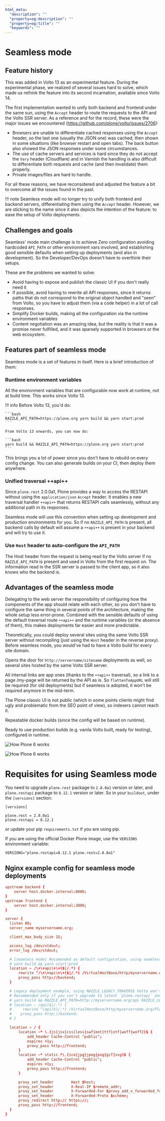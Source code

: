 ```yaml
---
html_meta:
  "description": ""
  "property=og:description": ""
  "property=og:title": ""
  "keywords": ""
---
```


# Seamless mode

## Feature history

This was added in Volto 13 as an experimental feature. During the experimental phase, we realized of several issues hard to solve, which made us rethink the feature into its second incarnation, available since Volto 14.

The first implementation wanted to unify both backend and frontend under the same sun, using the `Accept` header to route the requests to the API and the Volto SSR server. As a reference and for the record, these were the major issues we encountered (https://github.com/plone/volto/issues/2706):

- Browsers are unable to differentiate cached responses using the `Accept` header, so the last one (usually the JSON one) was cached, then shown in some situations (like browser restart and open tabs). The back button also showed the JSON responses under some circumstances.
- The use of cache servers and services is hard since they do not accept the `Vary` header (Cloudflare) and in Varnish the handling is also difficult to differentiate both requests and cache (and then invalidate) them properly.
- Private images/files are hard to handle.

For all these reasons, we have reconsidered and adjusted the feature a bit to overcome all the issues found in the past.

!!! note
Seamless mode will no longer try to unify both frontend and backend servers, differentiating them using the `Accept` header. However, we are sticking to the name since it also depicts the intention of the feature: to ease the setup of Volto deployments.

## Challenges and goals

Seamless' mode main challenge is to achieve Zero configuration avoiding hardcoded `API_PATH` or other environment vars involved, and establishing good sensible defaults when setting up deployments (and also in development). So the Developer/DevOps doesn't have to overthink their setups.

These are the problems we wanted to solve:

- Avoid having to expose and publish the classic UI if you don't really need it
- If possible, avoid having to rewrite all API responses, since it returns paths that do not correspond to the original object handled and "seen" from Volto, so you have to adjust them (via a code helper) in a lot of call responses.
- Simplify Docker builds, making all the configuration via the runtime environment variables
- Content negotiation was an amazing idea, but the reality is that it was a promise never fulfilled, and it was sparsely supported in browsers or the web ecosystem.

## Features part of seamless mode

Seamless mode is a set of features in itself. Here is a brief introduction of them:

### Runtime environment variables

All the environment variables that are configurable now work at runtime, not at build time. This works since Volto 13.

!!! info
Before Volto 13, you'd do:

    ```bash
    RAZZLE_API_PATH=https://plone.org yarn build && yarn start:prod
    ```

    From Volto 13 onwards, you can now do:

    ```bash
    yarn build && RAZZLE_API_PATH=https://plone.org yarn start:prod
    ```

This brings you a lot of power since you don't have to rebuild on every config change. You can also generate builds on your CI, then deploy them anywhere.

### Unified traversal ++api++

Since `plone.rest` 2.0.0a1, Plone provides a way to access the RESTAPI without using the `application/json` `Accept` header. It enables a new traversal handler `++api++` that returns RESTAPI calls seamlessly, without any additional path in its responses.

Seamless mode will use this convention when setting up development and production environments for you. So if no `RAZZLE_API_PATH` is present, all backend calls by default will assume a `++api++` is present in your backend and will try to use it.

### Use `Host` header to auto-configure the `API_PATH`

The Host header from the request is being read by the Volto server if no `RAZZLE_API_PATH` is present and used in Volto from the first request on. The information read in the SSR server is passed to the client app, so it also knows who the backend is.

## Advantages of the seamless mode

Delegating to the web server the responsibility of configuring how the components of the app should relate with each other, so you don't have to configure the same thing in several points of the architecture, making the whole setup less error-prone. Combined with the sensible defaults of using the default traversal route ``++api++`` and the runtime variables (or the absence of them), this makes deployments far easier and more predictable.

Theoretically, you could deploy several sites using the same Volto SSR server without
recompiling (just using the `Host` header in the reverse proxy). Before seamless mode, you would've had to have a Volto build for every site domain.

Opens the door for `http://servername/sitename` deployments as well, so several sites
hosted by the same Volto SSR server.

All internal links are app ones (thanks to the ``++api++`` traversal), so a link to a page /my-page will be returned by the API as is. So `flattenToAppURL` will still be required (for old deployments) but if seamless is adopted, it won't be required anymore in the mid-term.

The Plone classic UI is not public (which in some points clients might find ugly and
problematic from the SEO point of view), so indexers cannot reach it.

Repeatable docker builds (since the config will be based on runtime).

Ready to use production builds (e.g. vanila Volto built, ready for testing), configured in runtime.

![How Plone 6 works](HowPlone6Works001.png)

![How Plone 6 works](./HowPlone6Works002.png)

# Requisites for using Seamless mode

You need to upgrade `plone.rest` package to `2.0.0a1` version or later, and `plone.restapi` package to `8.12.1` version or later. So in your `buildout`, under the `[versions]` section:

```
[versions]

plone.rest = 2.0.0a1
plone.restapi = 8.12.1
```

or update your pip `requirements.txt` if you are using pip.

If you are using the official Docker Plone image, use the `VERSIONS` environment variable:

`VERSIONS="plone.restapi=8.12.1 plone.rest=2.0.0a1"`

## Nginx example config for seamless mode deployments

```conf
upstream backend {
    server host.docker.internal:8080;
}
upstream frontend {
    server host.docker.internal:3000;
}

server {
  listen 80;
  server_name myservername.org;

  client_max_body_size 1G;

  access_log /dev/stdout;
  error_log /dev/stdout;

  # [seamless mode] Recomended as default configuration, using seamless mode new plone.rest traversal
  # yarn build && yarn start:prod
  location ~ /\+\+api\+\+($|/.*) {
      rewrite ^/\+\+api\+\+($|/.*) /VirtualHostBase/http/myservername.org/Plone/++api++/VirtualHostRoot/$1 break;
      proxy_pass http://backend;
  }

  # Legacy deployment example, using RAZZLE_LEGACY_TRAVERSE Volto won't append ++api++ automatically
  # Recommended only if you can't upgrade to latest `plone.restapi` and `plone.rest`
  # yarn build && RAZZLE_API_PATH=http://myservername.org/api RAZZLE_LEGACY_TRAVERSE=true yarn start:prod
  # location ~ /api($|/.*) {
  #     rewrite ^/api($|/.*) /VirtualHostBase/http/myservername.org/Plone/VirtualHostRoot/_vh_api$1 break;
  #    proxy_pass http://backend;
  # }

  location ~ / {
      location ~* \.(js|jsx|css|less|swf|eot|ttf|otf|woff|woff2)$ {
          add_header Cache-Control "public";
          expires +1y;
          proxy_pass http://frontend;
      }
      location ~* static.*\.(ico|jpg|jpeg|png|gif|svg)$ {
          add_header Cache-Control "public";
          expires +1y;
          proxy_pass http://frontend;
      }

      proxy_set_header        Host $host;
      proxy_set_header        X-Real-IP $remote_addr;
      proxy_set_header        X-Forwarded-For $proxy_add_x_forwarded_for;
      proxy_set_header        X-Forwarded-Proto $scheme;
      proxy_redirect http:// https://;
      proxy_pass http://frontend;
  }
}
```
